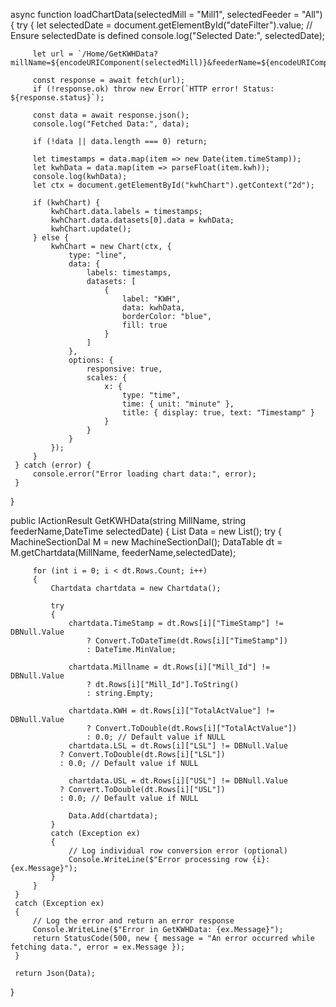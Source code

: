  async function loadChartData(selectedMill = "Mill1", selectedFeeder = "All") {
     try {
         let selectedDate = document.getElementById("dateFilter").value; // Ensure selectedDate is defined
         console.log("Selected Date:", selectedDate);

         let url = `/Home/GetKWHData?millName=${encodeURIComponent(selectedMill)}&feederName=${encodeURIComponent(selectedFeeder)}&selectedDate=${encodeURIComponent(selectedDate)}`;

         const response = await fetch(url);
         if (!response.ok) throw new Error(`HTTP error! Status: ${response.status}`);

         const data = await response.json();
         console.log("Fetched Data:", data);

         if (!data || data.length === 0) return;

         let timestamps = data.map(item => new Date(item.timeStamp));
         let kwhData = data.map(item => parseFloat(item.kwh));
         console.log(kwhData);
         let ctx = document.getElementById("kwhChart").getContext("2d");

         if (kwhChart) {
             kwhChart.data.labels = timestamps;
             kwhChart.data.datasets[0].data = kwhData;
             kwhChart.update();
         } else {
             kwhChart = new Chart(ctx, {
                 type: "line",
                 data: {
                     labels: timestamps,
                     datasets: [
                         {
                             label: "KWH",
                             data: kwhData,
                             borderColor: "blue",
                             fill: true
                         }
                     ]
                 },
                 options: {
                     responsive: true,
                     scales: {
                         x: {
                             type: "time",
                             time: { unit: "minute" },
                             title: { display: true, text: "Timestamp" }
                         }
                     }
                 }
             });
         }
     } catch (error) {
         console.error("Error loading chart data:", error);
     }
 }

  public IActionResult GetKWHData(string MillName, string feederName,DateTime selectedDate)
 {
     List<Chartdata> Data = new List<Chartdata>();
     try
     {
         MachineSectionDal M = new MachineSectionDal();
         DataTable dt = M.getChartdata(MillName, feederName,selectedDate);

         for (int i = 0; i < dt.Rows.Count; i++)
         {
             Chartdata chartdata = new Chartdata();

             try
             {
                 chartdata.TimeStamp = dt.Rows[i]["TimeStamp"] != DBNull.Value
                     ? Convert.ToDateTime(dt.Rows[i]["TimeStamp"])
                     : DateTime.MinValue;

                 chartdata.Millname = dt.Rows[i]["Mill_Id"] != DBNull.Value
                     ? dt.Rows[i]["Mill_Id"].ToString()
                     : string.Empty;

                 chartdata.KWH = dt.Rows[i]["TotalActValue"] != DBNull.Value
                     ? Convert.ToDouble(dt.Rows[i]["TotalActValue"])
                     : 0.0; // Default value if NULL
                 chartdata.LSL = dt.Rows[i]["LSL"] != DBNull.Value
               ? Convert.ToDouble(dt.Rows[i]["LSL"])
               : 0.0; // Default value if NULL

                 chartdata.USL = dt.Rows[i]["USL"] != DBNull.Value
               ? Convert.ToDouble(dt.Rows[i]["USL"])
               : 0.0; // Default value if NULL

                 Data.Add(chartdata);
             }
             catch (Exception ex)
             {
                 // Log individual row conversion error (optional)
                 Console.WriteLine($"Error processing row {i}: {ex.Message}");
             }
         }
     }
     catch (Exception ex)
     {
         // Log the error and return an error response
         Console.WriteLine($"Error in GetKWHData: {ex.Message}");
         return StatusCode(500, new { message = "An error occurred while fetching data.", error = ex.Message });
     }

     return Json(Data);
 }
     
